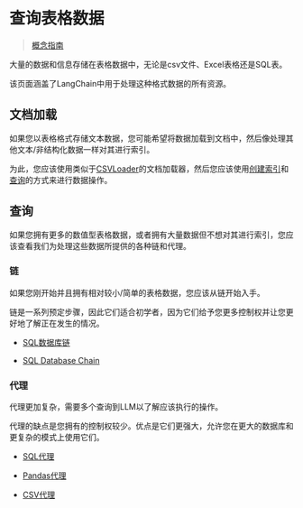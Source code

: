 # 查询表格数据



> [概念指南](https://docs.langchain.com/docs/use-cases/qa-tabular)





大量的数据和信息存储在表格数据中，无论是csv文件、Excel表格还是SQL表。

该页面涵盖了LangChain中用于处理这种格式数据的所有资源。



## 文档加载

如果您以表格格式存储文本数据，您可能希望将数据加载到文档中，然后像处理其他文本/非结构化数据一样对其进行索引。

为此，您应该使用类似于[CSVLoader](../modules/indexes/document_loaders/examples/csv.ipynb)的文档加载器，然后您应该使用[创建索引](../modules/indexes.rst)和[查询](../modules/chains/index_examples/vector_db_qa.ipynb)的方式来进行数据操作。





## 查询

如果您拥有更多的数值型表格数据，或者拥有大量数据但不想对其进行索引，您应该查看我们为处理这些数据所提供的各种链和代理。



### 链



如果您刚开始并且拥有相对较小/简单的表格数据，您应该从链开始入手。

链是一系列预定步骤，因此它们适合初学者，因为它们给予您更多控制权并让您更好地了解正在发生的情况。



- [SQL数据库链](../modules/chains/examples/sqlite.ipynb)



- [SQL Database Chain](../modules/chains/examples/sqlite.ipynb)



### 代理



代理更加复杂，需要多个查询到LLM以了解应该执行的操作。

代理的缺点是您拥有的控制权较少。优点是它们更强大，允许您在更大的数据库和更复杂的模式上使用它们。





- [SQL代理](../modules/agents/toolkits/examples/sql_database.ipynb)

- [Pandas代理](../modules/agents/toolkits/examples/pandas.ipynb)

- [CSV代理](../modules/agents/toolkits/examples/csv.ipynb)

